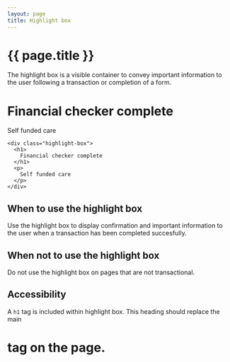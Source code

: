 ```yaml
---
layout: page
title: Highlight box
---
```


# {{ page.title }}

The highlight box is a visible container to convey important information to the user following a transaction or completion of a form.

<div class="highlight-box">
  <h1>
    Financial checker complete
  </h1>
  <p>
    Self funded care
  </p>
</div>

    <div class="highlight-box">
      <h1>
        Financial checker complete
      </h1>
      <p>
        Self funded care
      </p>
    </div>

## When to use the highlight box

Use the highlight box to display confirmation and important information to the user when a transaction has been completed succesfully.

## When not to use the highlight box

Do not use the highlight box on pages that are not transactional. 

## Accessibility

A <code>h1</code> tag is included within highlight box. This heading should replace the main <code><h1></code> tag on the page.

